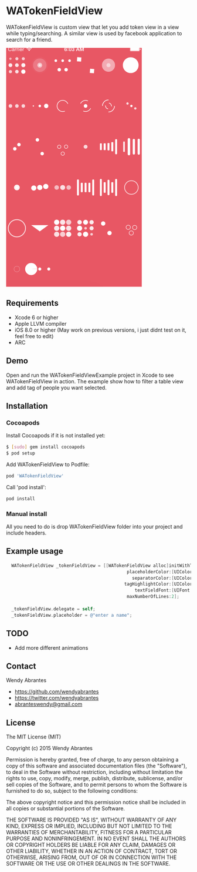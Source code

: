 # WATokenFieldView
WATokenFieldView is custom view that let you add token view in a view while typing/searching. A similar view is used by facebook application to search for a friend.

![alt tag](https://raw.githubusercontent.com/gontovnik/DGActivityIndicatorView/master/DGActivityIndicatorView.gif)

## Requirements
* Xcode 6 or higher
* Apple LLVM compiler
* iOS 8.0 or higher (May work on previous versions, i just didnt test on it, feel free to edit)
* ARC

## Demo

Open and run the WATokenFieldViewExample project in Xcode to see WATokenFieldView in action. The example show how to filter a table view and add tag of people you want selected.

## Installation

### Cocoapods

Install Cocoapods if it is not installed yet:

``` bash
$ [sudo] gem install cocoapods
$ pod setup
```

Add WATokenFieldView to Podfile:

``` bash
pod 'WATokenFieldView'
```

Call 'pod install':

``` bash
pod install
```

### Manual install

All you need to do is drop WATokenFieldView folder into your project and include headers.

## Example usage

``` objective-c
  WATokenFieldView _tokenFieldView = [[WATokenFieldView alloc]initWithTextColor:[UIColor blackColor]
                                              placeholderColor:[UIColor lightGrayColor]
                                                separatorColor:[UIColor lightGrayColor]
                                             tagHighlightColor:[UIColor blueColor]
                                                 textFieldFont:[UIFont systemFontOfSize:15]
                                              maxNumberOfLines:2];

  _tokenFieldView.delegate = self;
  _tokenFieldView.placeholder = @"enter a name";
```

## TODO

* Add more different animations

## Contact

Wendy Abrantes

- https://github.com/wendyabrantes
- https://twitter.com/wendyabrantes
- abranteswendy@gmail.com

## License

The MIT License (MIT)

Copyright (c) 2015 Wendy Abrantes

Permission is hereby granted, free of charge, to any person obtaining a copy
of this software and associated documentation files (the "Software"), to deal
in the Software without restriction, including without limitation the rights
to use, copy, modify, merge, publish, distribute, sublicense, and/or sell
copies of the Software, and to permit persons to whom the Software is
furnished to do so, subject to the following conditions:

The above copyright notice and this permission notice shall be included in all
copies or substantial portions of the Software.

THE SOFTWARE IS PROVIDED "AS IS", WITHOUT WARRANTY OF ANY KIND, EXPRESS OR
IMPLIED, INCLUDING BUT NOT LIMITED TO THE WARRANTIES OF MERCHANTABILITY,
FITNESS FOR A PARTICULAR PURPOSE AND NONINFRINGEMENT. IN NO EVENT SHALL THE
AUTHORS OR COPYRIGHT HOLDERS BE LIABLE FOR ANY CLAIM, DAMAGES OR OTHER
LIABILITY, WHETHER IN AN ACTION OF CONTRACT, TORT OR OTHERWISE, ARISING FROM,
OUT OF OR IN CONNECTION WITH THE SOFTWARE OR THE USE OR OTHER DEALINGS IN THE
SOFTWARE.
